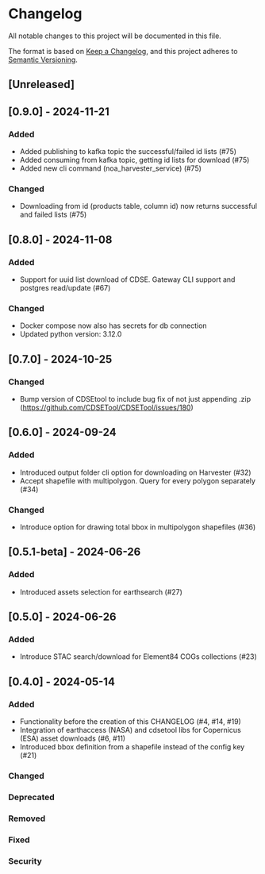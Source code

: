 # Changelog

All notable changes to this project will be documented in this file.

The format is based on [Keep a Changelog](https://keepachangelog.com/en/1.1.0/),
and this project adheres to [Semantic Versioning](https://semver.org/spec/v2.0.0.html).

## [Unreleased]

## [0.9.0] - 2024-11-21
### Added
- Added publishing to kafka topic the successful/failed id lists (#75)
- Added consuming from kafka topic, getting id lists for download (#75)
- Added new cli command (noa_harvester_service) (#75)

### Changed
- Downloading from id (products table, column id) now returns successful and failed lists (#75)

## [0.8.0] - 2024-11-08
### Added
- Support for uuid list download of CDSE. Gateway CLI support and postgres read/update (#67)
### Changed
- Docker compose now also has secrets for db connection
- Updated python version: 3.12.0

## [0.7.0] - 2024-10-25
### Changed
- Bump version of CDSEtool to include bug fix of not just appending .zip (https://github.com/CDSETool/CDSETool/issues/180)

## [0.6.0] - 2024-09-24
### Added
- Introduced output folder cli option for downloading on Harvester (#32)
- Accept shapefile with multipolygon. Query for every polygon separately (#34)
### Changed
- Introduce option for drawing total bbox in multipolygon shapefiles (#36)

## [0.5.1-beta] - 2024-06-26
### Added
- Introduced assets selection for earthsearch (#27)

## [0.5.0] - 2024-06-26
### Added
- Introduce STAC search/download for Element84 COGs collections (#23)

## [0.4.0] - 2024-05-14
### Added
- Functionality before the creation of this CHANGELOG (#4, #14, #19)
- Integration of earthaccess (NASA) and cdsetool libs for Copernicus (ESA) asset downloads (#6, #11)
- Introduced bbox definition from a shapefile instead of the config key (#21)

### Changed
### Deprecated
### Removed
### Fixed
### Security